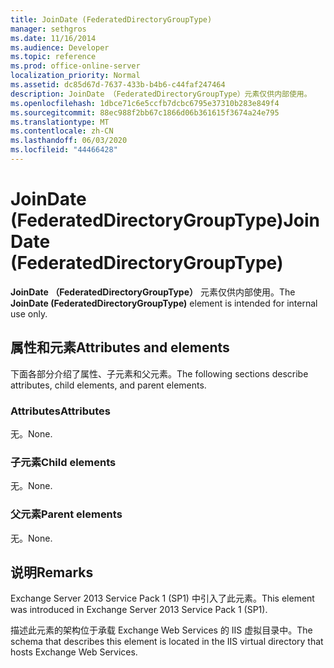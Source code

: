 ```yaml
---
title: JoinDate (FederatedDirectoryGroupType)
manager: sethgros
ms.date: 11/16/2014
ms.audience: Developer
ms.topic: reference
ms.prod: office-online-server
localization_priority: Normal
ms.assetid: dc85d67d-7637-433b-b4b6-c44faf247464
description: JoinDate （FederatedDirectoryGroupType）元素仅供内部使用。
ms.openlocfilehash: 1dbce71c6e5ccfb7dcbc6795e37310b283e849f4
ms.sourcegitcommit: 88ec988f2bb67c1866d06b361615f3674a24e795
ms.translationtype: MT
ms.contentlocale: zh-CN
ms.lasthandoff: 06/03/2020
ms.locfileid: "44466428"
---
```

# <a name="joindate-federateddirectorygrouptype"></a><span data-ttu-id="fd162-103">JoinDate (FederatedDirectoryGroupType)</span><span class="sxs-lookup"><span data-stu-id="fd162-103">JoinDate (FederatedDirectoryGroupType)</span></span>

<span data-ttu-id="fd162-104">**JoinDate （FederatedDirectoryGroupType）** 元素仅供内部使用。</span><span class="sxs-lookup"><span data-stu-id="fd162-104">The **JoinDate (FederatedDirectoryGroupType)** element is intended for internal use only.</span></span> 

## <a name="attributes-and-elements"></a><span data-ttu-id="fd162-105">属性和元素</span><span class="sxs-lookup"><span data-stu-id="fd162-105">Attributes and elements</span></span>

<span data-ttu-id="fd162-106">下面各部分介绍了属性、子元素和父元素。</span><span class="sxs-lookup"><span data-stu-id="fd162-106">The following sections describe attributes, child elements, and parent elements.</span></span>
  
### <a name="attributes"></a><span data-ttu-id="fd162-107">Attributes</span><span class="sxs-lookup"><span data-stu-id="fd162-107">Attributes</span></span>

<span data-ttu-id="fd162-108">无。</span><span class="sxs-lookup"><span data-stu-id="fd162-108">None.</span></span>
  
### <a name="child-elements"></a><span data-ttu-id="fd162-109">子元素</span><span class="sxs-lookup"><span data-stu-id="fd162-109">Child elements</span></span>

<span data-ttu-id="fd162-110">无。</span><span class="sxs-lookup"><span data-stu-id="fd162-110">None.</span></span>
  
### <a name="parent-elements"></a><span data-ttu-id="fd162-111">父元素</span><span class="sxs-lookup"><span data-stu-id="fd162-111">Parent elements</span></span>

<span data-ttu-id="fd162-112">无。</span><span class="sxs-lookup"><span data-stu-id="fd162-112">None.</span></span>
  
## <a name="remarks"></a><span data-ttu-id="fd162-113">说明</span><span class="sxs-lookup"><span data-stu-id="fd162-113">Remarks</span></span>

<span data-ttu-id="fd162-114">Exchange Server 2013 Service Pack 1 (SP1) 中引入了此元素。</span><span class="sxs-lookup"><span data-stu-id="fd162-114">This element was introduced in Exchange Server 2013 Service Pack 1 (SP1).</span></span>
  
<span data-ttu-id="fd162-115">描述此元素的架构位于承载 Exchange Web Services 的 IIS 虚拟目录中。</span><span class="sxs-lookup"><span data-stu-id="fd162-115">The schema that describes this element is located in the IIS virtual directory that hosts Exchange Web Services.</span></span>
  


